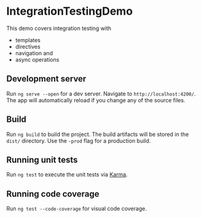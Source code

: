 # IntegrationTestingDemo

This demo covers integration testing with

- templates
- directives
- navigation and
- async operations

## Development server

Run `ng serve --open` for a dev server. Navigate to `http://localhost:4200/`. The app will automatically reload if you change any of the source files.

## Build

Run `ng build` to build the project. The build artifacts will be stored in the `dist/` directory. Use the `-prod` flag for a production build.

## Running unit tests

Run `ng test` to execute the unit tests via [Karma](https://karma-runner.github.io).

## Running code coverage

Run `ng test --code-coverage` for visual code coverage.

